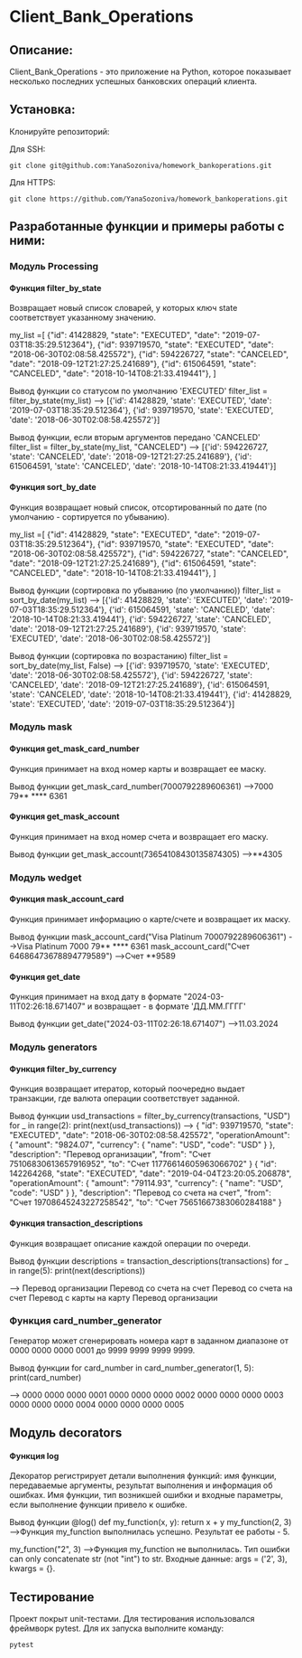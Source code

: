 # Client_Bank_Operations

## Описание:

Client_Bank_Operations - это приложение на Python, которое показывает несколько последних успешных банковских операций клиента.

## Установка:

Клонируйте репозиторий:

Для SSH:
```
git clone git@github.com:YanaSozoniva/homework_bankoperations.git
```
Для HTTPS:
```
git clone https://github.com/YanaSozoniva/homework_bankoperations.git
```

## Разработанные функции и примеры работы с ними:
### Модуль Processing
#### Функция filter_by_state
Возвращает новый список словарей, у которых ключ state соответствует указанному значению.

my_list =[
             {"id": 41428829, "state": "EXECUTED", "date": "2019-07-03T18:35:29.512364"},
             {"id": 939719570, "state": "EXECUTED", "date": "2018-06-30T02:08:58.425572"},
             {"id": 594226727, "state": "CANCELED", "date": "2018-09-12T21:27:25.241689"},
             {"id": 615064591, "state": "CANCELED", "date": "2018-10-14T08:21:33.419441"},
         ]

Вывод функции со статусом по умолчанию 'EXECUTED'
filter_list = filter_by_state(my_list)
--> [{'id': 41428829, 'state': 'EXECUTED', 'date': '2019-07-03T18:35:29.512364'}, {'id': 939719570, 'state': 'EXECUTED', 'date': '2018-06-30T02:08:58.425572'}]

Вывод функции, если вторым аргументов передано 'CANCELED'
filter_list = filter_by_state(my_list, "CANCELED")
--> [{'id': 594226727, 'state': 'CANCELED', 'date': '2018-09-12T21:27:25.241689'}, {'id': 615064591, 'state': 'CANCELED', 'date': '2018-10-14T08:21:33.419441'}]
 
#### Функция sort_by_date
Функция возвращает новый список, отсортированный по дате (по умолчанию - сортируется по убыванию).

my_list =[
             {"id": 41428829, "state": "EXECUTED", "date": "2019-07-03T18:35:29.512364"},
             {"id": 939719570, "state": "EXECUTED", "date": "2018-06-30T02:08:58.425572"},
             {"id": 594226727, "state": "CANCELED", "date": "2018-09-12T21:27:25.241689"},
             {"id": 615064591, "state": "CANCELED", "date": "2018-10-14T08:21:33.419441"},
         ]

Вывод функции (сортировка по убыванию (по умолчанию))
filter_list = sort_by_date(my_list)
--> [{'id': 41428829, 'state': 'EXECUTED', 'date': '2019-07-03T18:35:29.512364'}, {'id': 615064591, 'state': 'CANCELED', 'date': '2018-10-14T08:21:33.419441'}, {'id': 594226727, 'state': 'CANCELED', 'date': '2018-09-12T21:27:25.241689'}, {'id': 939719570, 'state': 'EXECUTED', 'date': '2018-06-30T02:08:58.425572'}]

Вывод функции (сортировка по возрастанию)
filter_list = sort_by_date(my_list, False)
--> [{'id': 939719570, 'state': 'EXECUTED', 'date': '2018-06-30T02:08:58.425572'}, {'id': 594226727, 'state': 'CANCELED', 'date': '2018-09-12T21:27:25.241689'}, {'id': 615064591, 'state': 'CANCELED', 'date': '2018-10-14T08:21:33.419441'}, {'id': 41428829, 'state': 'EXECUTED', 'date': '2019-07-03T18:35:29.512364'}]

### Модуль mask
#### Функция get_mask_card_number
Функция принимает на вход номер карты и возвращает ее маску.

Вывод функции
get_mask_card_number(7000792289606361)
-->7000 79** **** 6361

#### Функция get_mask_account
Функция принимает на вход номер счета и возвращает его маску.

Вывод функции
get_mask_account(73654108430135874305)
-->**4305

### Модуль wedget
#### Функция mask_account_card
Функция принимает информацию о карте/счете и возвращает их маску.

Вывод функции
mask_account_card("Visa Platinum 7000792289606361")
-->Visa Platinum 7000 79** **** 6361
mask_account_card("Счет 64686473678894779589")
-->Счет **9589

#### Функция get_date
Функция принимает на вход дату в формате "2024-03-11T02:26:18.671407" и возвращает - в формате 'ДД.ММ.ГГГГ'

Вывод функции
get_date("2024-03-11T02:26:18.671407")
-->11.03.2024

### Модуль generators
#### Функция filter_by_currency
Функция возвращает итератор, который поочередно выдает транзакции, где валюта операции соответствует заданной.

Вывод функции 
usd_transactions = filter_by_currency(transactions, "USD")
for _ in range(2):
    print(next(usd_transactions))
--> {
          "id": 939719570,
          "state": "EXECUTED",
          "date": "2018-06-30T02:08:58.425572",
          "operationAmount": {
              "amount": "9824.07",
              "currency": {
                  "name": "USD",
                  "code": "USD" } },
          "description": "Перевод организации",
          "from": "Счет 75106830613657916952",
          "to": "Счет 11776614605963066702"
      }
      {
              "id": 142264268,
              "state": "EXECUTED",
              "date": "2019-04-04T23:20:05.206878",
              "operationAmount": {
                  "amount": "79114.93",
                  "currency": {
                      "name": "USD",
                      "code": "USD" } },
              "description": "Перевод со счета на счет",
              "from": "Счет 19708645243227258542",
              "to": "Счет 75651667383060284188"
       } 

#### Функция transaction_descriptions
Функция возвращает описание каждой операции по очереди.

Вывод функции 
descriptions = transaction_descriptions(transactions)
for _ in range(5):
    print(next(descriptions))

--> Перевод организации
    Перевод со счета на счет
    Перевод со счета на счет
    Перевод с карты на карту
    Перевод организации

### Функция card_number_generator
Генератор может сгенерировать номера карт в заданном диапазоне от 0000 0000 0000 0001 до 9999 9999 9999 9999.

Вывод функции 
for card_number in card_number_generator(1, 5):
    print(card_number)

--> 0000 0000 0000 0001
    0000 0000 0000 0002
    0000 0000 0000 0003
    0000 0000 0000 0004
    0000 0000 0000 0005

## Модуль decorators
#### Функция log
Декоратор регистрирует детали выполнения функций: имя функции, передаваемые аргументы, результат выполнения
и информация об ошибках. Имя функции, тип возникшей ошибки и входные параметры, если выполнение функции привело к ошибке.

Вывод функции
 @log()
    def my_function(x, y):
        return x + y
    my_function(2, 3)
-->Функция my_function выполнилась успешно. Результат ее работы - 5.

 my_function("2", 3)
-->Функция my_function не выполнилась. Тип ошибки can only concatenate str (not "int") to str. 
 Входные данные: args = ('2', 3), kwargs = {}.

## Тестирование
Проект покрыт unit-тестами. Для тестирования использовался фреймворк pytest. 
Для их запуска выполните команду:
```
pytest
```